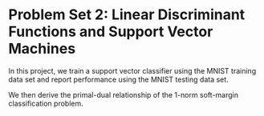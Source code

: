 # Problem Set 2: Linear Discriminant Functions and Support Vector Machines

In this project, we train a support vector classifier using the MNIST training data set and report performance using the MNIST testing data set.

We then derive the primal-dual relationship of the 1-norm soft-margin classification problem.
